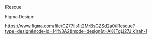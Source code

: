 IRescue

Figma Design:

https://www.figma.com/file/CZ77iIp1lt2MrBsGZSd2aO/iRescue?type=design&node-id=14%3A2&mode=design&t=AK8TgLj27JIk1rah-1

